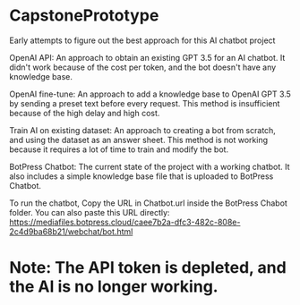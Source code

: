 # CapstonePrototype
Early attempts to figure out the best approach for this AI chatbot project

OpenAI API: An approach to obtain an existing GPT 3.5 for an AI chatbot. It didn't work because of the cost per token, and the bot doesn't have any knowledge base.

OpenAI fine-tune: An approach to add a knowledge base to OpenAI GPT 3.5 by sending a preset text before every request. This method is insufficient because of the high delay and high cost.

Train AI on existing dataset: An approach to creating a bot from scratch, and using the dataset as an answer sheet. This method is not working because it requires a lot of time to train and modify the bot.

BotPress Chatbot: The current state of the project with a working chatbot. It also includes a simple knowledge base file that is uploaded to BotPress Chatbot.

To run the chatbot, Copy the URL in Chatbot.url inside the BotPress Chabot folder. You can also paste this URL directly:
https://mediafiles.botpress.cloud/caee7b2a-dfc3-482c-808e-2c4d9ba68b21/webchat/bot.html

# Note: The API token is depleted, and the AI is no longer working.
